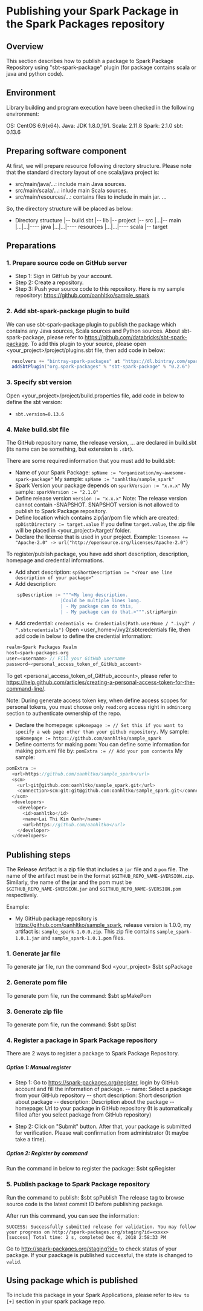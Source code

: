 # Publishing your Spark Package in the Spark Packages repository
## Overview

This section describes how to publish a package to Spark Package Repository using "sbt-spark-package" plugin (for package contains scala or java and python code).

## Environment
Library building and program execution have been checked in the following environment:

  OS: CentOS 6.9(x64).
  Java: JDK 1.8.0_191.
  Scala: 2.11.8
  Spark: 2.1.0
  sbt: 0.13.6

## Preparing software component
At first, we will prepare resource following directory structure. Please note that the standard directory layout of one scala/java project is:
-	src/main/java/...: include main Java sources.
-	src/main/scala/...: inlude main Scala sources.
-	src/main/resources/...: contains files to include in main jar.
...

So, the directory structure will be placed as below:
- Directory structure
|-- build.sbt
|-- lib
|-- project
|-- src
|...|-- main
|...|...|---- java
|...|...|---- resources
|...|...|---- scala
|-- target

## Preparations

### 1. Prepare source code on GitHub server

- Step 1: Sign in GitHub by your account.
- Step 2: Create a repository.
- Step 3: Push your source code to this repository. Here is my sample repository: https://github.com/oanhltko/sample_spark

### 2. Add sbt-spark-package plugin to build
We can use sbt-spark-package plugin to publish the package which contains any Java sources, Scala sources and Python sources.
About sbt-spark-package, please refer to https://github.com/databricks/sbt-spark-package.
To add this plugin to your source, please open <your_project>/project/plugins.sbt file, then add code in below:

```scala
  resolvers += "bintray-spark-packages" at "https://dl.bintray.com/spark-packages/maven/"
  addSbtPlugin("org.spark-packages" % "sbt-spark-package" % "0.2.6")
```

### 3. Specify sbt version
Open <your_project>/project/build.properties file, add code in below to define the sbt version:
- `sbt.version=0.13.6`

### 4. Make build.sbt file
The GitHub repository name, the release version, ... are declared in build.sbt (its name can be something, but extension is `.sbt`).

There are some required information that you must add to build.sbt:
- Name of your Spark Package:
`spName := "organization/my-awesome-spark-package"`
My sample: 
`spName := "oanhltko/sample_spark"`
- Spark Version your package depends on
`sparkVersion := "x.x.x"`
My sample: 
`sparkVersion := "2.1.0"`
- Define release version
`version := "x.x.x"`
Note: The release version cannot contain -SNAPSHOT. SNAPSHOT version is not allowed to publish to Spark Package repository.
- Define location which contains zip/jar/pom file which are created:
`spDistDirectory := target.value`
If you define `target.value`, the zip file will be placed in <your_project>/target/ folder.
- Declare the license that is used in your project. Example:
`licenses += "Apache-2.0" -> url("http://opensource.org/licenses/Apache-2.0")`

To register/publish package, you have add short description, description, homepage and credential informations.
- Add short description: 
`spShortDescription := "<Your one line description of your package>"`
- Add description:
```scala
    spDescription := """<My long description.
                    |Could be multiple lines long.
                    | - My package can do this,
                    | - My package can do that.>""".stripMargin
```
- Add credential: 
`credentials += Credentials(Path.userHome / ".ivy2" / ".sbtcredentials")`
Open <user_home>/.ivy2/.sbtcredentials file, then add code in below to define the credential information:
````scala
realm=Spark Packages Realm
host=spark-packages.org
user=<username> // Fill your GitHub username 
password=<personal_access_token_of_GitHub_account>
````
To get <personal_access_token_of_GitHub_account>, please refer to https://help.github.com/articles/creating-a-personal-access-token-for-the-command-line/.

Note: During generate access token key, when define access scopes for personal tokens, you must choose only `read:org` access right in `admin:org` section to authenticate ownership of the repo.
- Declare the homepage:
`spHomepage := // Set this if you want to specify a web page other than your github repository.`
My sample: 
`spHomepage := https://github.com/oanhltko/sample_spark`
- Define contents for making pom: You can define some information for making pom.xml file by:
`
pomExtra := // Add your pom contents
`
My sample:
```scala
pomExtra :=
  <url>https://github.com/oanhltko/sample_spark</url>
  <scm>
    <url>git@github.com:oanhltko/sample_spark.git</url>
    <connection>scm:git:git@github.com:oanhltko/sample_spark.git</connection>
  </scm>
  <developers>
    <developer>
      <id>oanhltko</id>
      <name>Lai Thi Kim Oanh</name>
      <url>https://github.com/oanhltko</url>
    </developer>
  </developers>
```

## Publishing steps

The Release Artifact is a zip file that includes a `jar` file and a `pom` file. The name of the artifact must be in the format `$GITHUB_REPO_NAME-$VERSION.zip`. Similarly, the name of the jar and the pom must be `$GITHUB_REPO_NAME-$VERSION.jar` and `$GITHUB_REPO_NAME-$VERSION.pom` respectively. 

Example:
- My GitHub package repository is https://github.com/oanhltko/sample_spark, release version is 1.0.0, my artifact is: `sample_spark-1.0.0.zip`. This zip file contains `sample_spark-1.0.1.jar` and `sample_spark-1.0.1.pom` files.

### 1. Generate jar file
To generate jar file, run the command
    $cd <your_project>
    $sbt spPackage
### 2. Generate pom file
To generate pom file, run the command:
    $sbt spMakePom

### 3. Generate zip file
To generate pom file, run the command:
    $sbt spDist

### 4. Register a package in Spark Package repository
There are 2 ways to register a package to Spark Package Repository.
##### Option 1: Manual register
- Step 1: Go to https://spark-packages.org/register, login by GitHub account and fill the information of package.
-- name: Select a package from your GitHub repository
-- short description: Short description about package
-- description: Description about the package
-- homepage: Url to your package in GitHub repository (It is automatically filled after you select package from GitHub repository)

- Step 2: Click on "Submit" button. After that, your package is submitted for verification. Please wait confirmation from administrator (It maybe take a time).

##### Option 2: Register by command
Run the command in below to register the package:
    $sbt spRegister

### 5. Publish package to Spark Package repository
Run the command to publish:
    $sbt spPublish
The release tag to browse source code is the latest commit ID before publishing package.

After run this command, you can see the information:
```
SUCCESS: Successfully submitted release for validation. You may follow your progress on http://spark-packages.org/staging?id=<xxxx>
[success] Total time: 2 s, completed Dec 4, 2018 2:58:33 PM
```
Go to http://spark-packages.org/staging?id=<xxxx> to check status of your package. If your paackage is published successful, the state is changed to `valid`.

## Using package which is published
To include this package in your Spark Applications, please refer to `How to [+]` section in your spark package repo.

